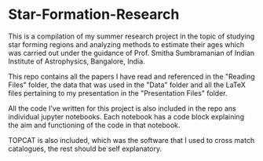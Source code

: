 # Star-Formation-Research
This is a compilation of my summer research project in the topic of studying star forming regions and analyzing methods to estimate their ages which was carried out under the guidance of Prof. Smitha Sumbramanian of Indian Institute of Astrophysics, Bangalore, India. 

This repo contains all the papers I have read and referenced in the "Reading Files" folder, the data that was used in the "Data" folder and all the LaTeX files pertaining to my presentation in the "Presentation Files" folder. 

All the code I've written for this project is also included in the repo ans individual jupyter notebooks. Each notebook has a code block explaining the aim and functioning of the code in that notebook.

TOPCAT is also included, which was the software that I used to cross match catalogues, the rest should be self explanatory. 


